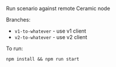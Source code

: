 Run scenario against remote Ceramic node

Branches:
- `v1-to-whatever` - use v1 client
- `v2-to-whatever` - use v2 client

To run:
```
npm install && npm run start
```
